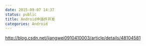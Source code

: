 ```yaml
---
date: 2015-09-07 14:37
status: public
title: Android中插件开发
categories: Android
---
```


http://blog.csdn.net/jiangwei0910410003/article/details/48104581